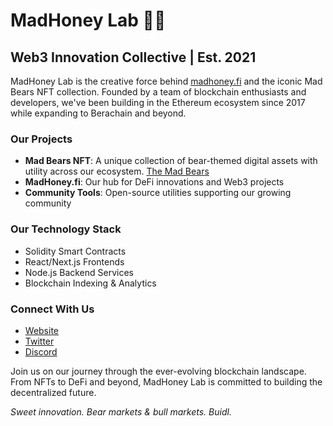 # MadHoney Lab 🐻🍯

## Web3 Innovation Collective | Est. 2021

MadHoney Lab is the creative force behind [madhoney.fi](https://madhoney.fi) and the iconic Mad Bears NFT collection. Founded by a team of blockchain enthusiasts and developers, we've been building in the Ethereum ecosystem since 2017 while expanding to Berachain and beyond.

### Our Projects

- **Mad Bears NFT**: A unique collection of bear-themed digital assets with utility across our ecosystem.
  [The Mad Bears](https://magiceden.io/collections/berachain/0xff813d6121142db3a0545c67e4c047d51061f736)
- **MadHoney.fi**: Our hub for DeFi innovations and Web3 projects
- **Community Tools**: Open-source utilities supporting our growing community

### Our Technology Stack

- Solidity Smart Contracts
- React/Next.js Frontends
- Node.js Backend Services
- Blockchain Indexing & Analytics

### Connect With Us

- [Website](https://madhoney.fi)
- [Twitter](https://twitter.com/madhoneyfi)
- [Discord](https://discord.gg/madhoney)

Join us on our journey through the ever-evolving blockchain landscape. From NFTs to DeFi and beyond, MadHoney Lab is committed to building the decentralized future.

*Sweet innovation. Bear markets & bull markets. Buidl.*
